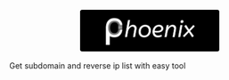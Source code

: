 <p align=center>
  <img src="banner.png" width="250" height="75">
</p>

Get subdomain and reverse ip list with easy tool

